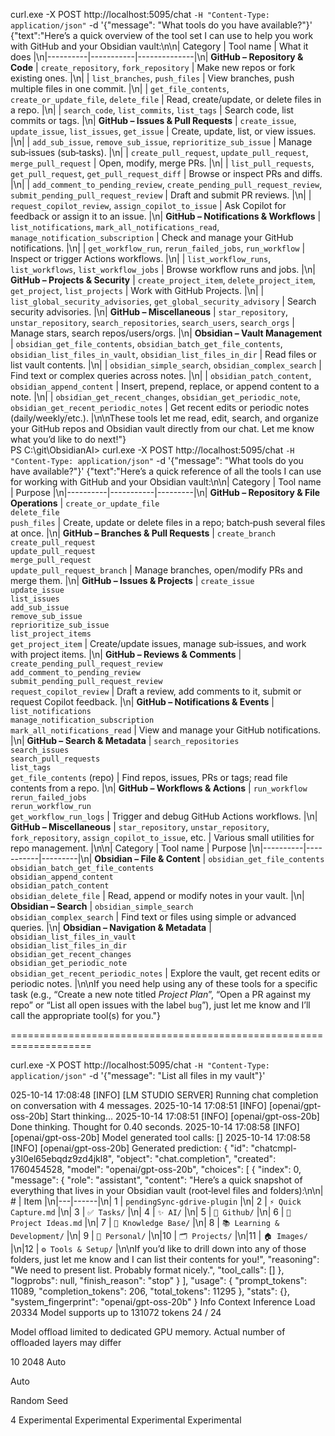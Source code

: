 curl.exe -X POST http://localhost:5095/chat ` -H "Content-Type: application/json" ` -d '{\"message\": \"What tools do you have available?\"}'
{"text":"Here’s a quick overview of the tool set I can use to help you work with GitHub and your Obsidian vault:\n\n| Category | Tool name | What it does |\n|----------|-----------|--------------|\n| **GitHub – Repository & Code** | `create_repository`, `fork_repository` | Make new repos or fork existing ones. |\n| | `list_branches`, `push_files` | View branches, push multiple files in one commit. |\n| | `get_file_contents`, `create_or_update_file`, `delete_file` | Read, create/update, or delete files in a repo. |\n| | `search_code`, `list_commits`, `list_tags` | Search code, list commits or tags. |\n| **GitHub – Issues & Pull Requests** | `create_issue`, `update_issue`, `list_issues`, `get_issue` | Create, update, list, or view issues. |\n| | `add_sub_issue`, `remove_sub_issue`, `reprioritize_sub_issue` | Manage sub‑issues (sub‑tasks). |\n| | `create_pull_request`, `update_pull_request`, `merge_pull_request` | Open, modify, merge PRs. |\n| | `list_pull_requests`, `get_pull_request`, `get_pull_request_diff` | Browse or inspect PRs and diffs. |\n| | `add_comment_to_pending_review`, `create_pending_pull_request_review`, `submit_pending_pull_request_review` | Draft and submit PR reviews. |\n| | `request_copilot_review`, `assign_copilot_to_issue` | Ask Copilot for feedback or assign it to an issue. |\n| **GitHub – Notifications & Workflows** | `list_notifications`, `mark_all_notifications_read`, `manage_notification_subscription` | Check and manage your GitHub notifications. |\n| | `get_workflow_run`, `rerun_failed_jobs`, `run_workflow` | Inspect or trigger Actions workflows. |\n| | `list_workflow_runs`, `list_workflows`, `list_workflow_jobs` | Browse workflow runs and jobs. |\n| **GitHub – Projects & Security** | `create_project_item`, `delete_project_item`, `get_project`, `list_projects` | Work with GitHub Projects. |\n| | `list_global_security_advisories`, `get_global_security_advisory` | Search security advisories. |\n| **GitHub – Miscellaneous** | `star_repository`, `unstar_repository`, `search_repositories`, `search_users`, `search_orgs` | Manage stars, search repos/users/orgs. |\n| **Obsidian – Vault Management** | `obsidian_get_file_contents`, `obsidian_batch_get_file_contents`, `obsidian_list_files_in_vault`, `obsidian_list_files_in_dir` | Read files or list vault contents. |\n| | `obsidian_simple_search`, `obsidian_complex_search` | Find text or complex queries across notes. |\n| | `obsidian_patch_content`, `obsidian_append_content` | Insert, prepend, replace, or append content to a note. |\n| | `obsidian_get_recent_changes`, `obsidian_get_periodic_note`, `obsidian_get_recent_periodic_notes` | Get recent edits or periodic notes (daily/weekly/etc.). |\n\nThese tools let me read, edit, search, and organize your GitHub repos and Obsidian vault directly from our chat. Let me know what you’d like to do next!"}  
PS C:\git\ObsidianAI> curl.exe -X POST http://localhost:5095/chat ` -H "Content-Type: application/json" ` -d '{\"message\": \"What tools do you have available?\"}'
{"text":"Here’s a quick reference of all the tools I can use for working with GitHub and your Obsidian vault:\n\n| Category | Tool name | Purpose |\n|----------|-----------|---------|\n| **GitHub – Repository & File Operations** | `create_or_update_file` <br> `delete_file` <br> `push_files` | Create, update or delete files in a repo; batch‑push several files at once. |\n| **GitHub – Branches & Pull Requests** | `create_branch` <br> `create_pull_request` <br> `update_pull_request` <br> `merge_pull_request` <br> `update_pull_request_branch` | Manage branches, open/modify PRs and merge them. |\n| **GitHub – Issues & Projects** | `create_issue` <br> `update_issue` <br> `list_issues` <br> `add_sub_issue` <br> `remove_sub_issue` <br> `reprioritize_sub_issue` <br> `list_project_items` <br> `get_project_item` | Create/update issues, manage sub‑issues, and work with project items. |\n| **GitHub – Reviews & Comments** | `create_pending_pull_request_review` <br> `add_comment_to_pending_review` <br> `submit_pending_pull_request_review` <br> `request_copilot_review` | Draft a review, add comments to it, submit or request Copilot feedback. |\n| **GitHub – Notifications & Events** | `list_notifications` <br> `manage_notification_subscription` <br> `mark_all_notifications_read` | View and manage your GitHub notifications. |\n| **GitHub – Search & Metadata** | `search_repositories` <br> `search_issues` <br> `search_pull_requests` <br> `list_tags` <br> `get_file_contents` (repo) | Find repos, issues, PRs or tags; read file contents from a repo. |\n| **GitHub – Workflows & Actions** | `run_workflow` <br> `rerun_failed_jobs` <br> `rerun_workflow_run` <br> `get_workflow_run_logs` | Trigger and debug GitHub Actions workflows. |\n| **GitHub – Miscellaneous** | `star_repository`, `unstar_repository`, `fork_repository`, `assign_copilot_to_issue`, etc. | Various small utilities for repo management. |\n\n| Category | Tool name | Purpose |\n|----------|-----------|---------|\n| **Obsidian – File & Content** | `obsidian_get_file_contents` <br> `obsidian_batch_get_file_contents` <br> `obsidian_append_content` <br> `obsidian_patch_content` <br> `obsidian_delete_file` | Read, append or modify notes in your vault. |\n| **Obsidian – Search** | `obsidian_simple_search` <br> `obsidian_complex_search` | Find text or files using simple or advanced queries. |\n| **Obsidian – Navigation & Metadata** | `obsidian_list_files_in_vault` <br> `obsidian_list_files_in_dir` <br> `obsidian_get_recent_changes` <br> `obsidian_get_periodic_note` <br> `obsidian_get_recent_periodic_notes` | Explore the vault, get recent edits or periodic notes. |\n\nIf you need help using any of these tools for a specific task (e.g., “Create a new note titled *Project Plan*”, “Open a PR against my repo” or “List all open issues with the label `bug`”), just let me know and I’ll call the appropriate tool(s) for you."}

====================================================================

curl.exe -X POST http://localhost:5095/chat ` -H "Content-Type: application/json" ` -d '{\"message\": \"List all files in my vault\"}'

025-10-14 17:08:48  [INFO]
 [LM STUDIO SERVER] Running chat completion on conversation with 4 messages.
2025-10-14 17:08:51  [INFO]
 [openai/gpt-oss-20b] Start thinking...
2025-10-14 17:08:51  [INFO]
 [openai/gpt-oss-20b] Done thinking. Thought for 0.40 seconds.
2025-10-14 17:08:58  [INFO]
 [openai/gpt-oss-20b] Model generated tool calls:  []
2025-10-14 17:08:58  [INFO]
 [openai/gpt-oss-20b] Generated prediction:  {
  "id": "chatcmpl-y3l0el65ebqdz9zd4jkl8",
  "object": "chat.completion",
  "created": 1760454528,
  "model": "openai/gpt-oss-20b",
  "choices": [
    {
      "index": 0,
      "message": {
        "role": "assistant",
        "content": "Here’s a quick snapshot of everything that lives in your Obsidian vault (root‑level files and folders):\n\n| # | Item |\n|---|------|\n| 1 | `pendingSync-gdrive-plugin` |\n| 2 | `⚡ Quick Capture.md` |\n| 3 | `✅ Tasks/` |\n| 4 | `✨ AI/` |\n| 5 | `🐙 Github/` |\n| 6 | `📑 Project Ideas.md` |\n| 7 | `📖 Knowledge Base/` |\n| 8 | `📚 Learning & Development/` |\n| 9 | `📜 Personal/` |\n|10 | `🗂 Projects/` |\n|11 | `🏠 Images/` |\n|12 | `⚙️ Tools & Setup/` |\n\nIf you’d like to drill down into any of those folders, just let me know and I can list their contents for you!",
        "reasoning": "We need to present list. Probably format nicely.",
        "tool_calls": []
      },
      "logprobs": null,
      "finish_reason": "stop"
    }
  ],
  "usage": {
    "prompt_tokens": 11089,
    "completion_tokens": 206,
    "total_tokens": 11295
  },
  "stats": {},
  "system_fingerprint": "openai/gpt-oss-20b"
}
Info
Context
Inference
Load
20334
Model supports up to 131072 tokens
24
/ 24

Model offload limited to dedicated GPU memory. Actual number of offloaded layers may differ


10
2048
Auto

Auto

Random Seed

4
Experimental
Experimental
Experimental
Experimental


